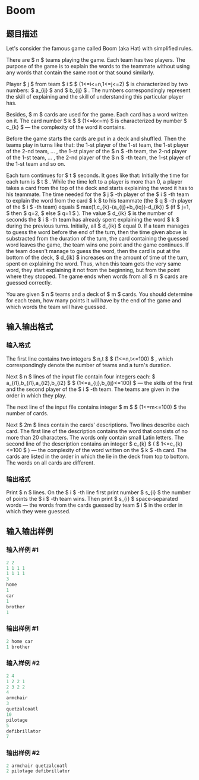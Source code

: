# Boom

## 题目描述

Let's consider the famous game called Boom (aka Hat) with simplified rules.

There are $ n $ teams playing the game. Each team has two players. The purpose of the game is to explain the words to the teammate without using any words that contain the same root or that sound similarly.

Player $ j $ from team $ i $ $ (1<=i<=n,1<=j<=2) $ is characterized by two numbers: $ a_{ij} $ and $ b_{ij} $ . The numbers correspondingly represent the skill of explaining and the skill of understanding this particular player has.

Besides, $ m $ cards are used for the game. Each card has a word written on it. The card number $ k $ $ (1<=k<=m) $ is characterized by number $ c_{k} $ — the complexity of the word it contains.

Before the game starts the cards are put in a deck and shuffled. Then the teams play in turns like that: the 1-st player of the 1-st team, the 1-st player of the 2-nd team, ... , the 1-st player of the $ n $ -th team, the 2-nd player of the 1-st team, ... , the 2-nd player of the $ n $ -th team, the 1-st player of the 1-st team and so on.

Each turn continues for $ t $ seconds. It goes like that: Initially the time for each turn is $ t $ . While the time left to a player is more than 0, a player takes a card from the top of the deck and starts explaining the word it has to his teammate. The time needed for the $ j $ -th player of the $ i $ -th team to explain the word from the card $ k $ to his teammate (the $ q $ -th player of the $ i $ -th team) equals $ max(1,c_{k}-(a_{ij}+b_{iq})-d_{ik}) $ (if $ j=1, $ then $ q=2, $ else $ q=1 $ ). The value $ d_{ik} $ is the number of seconds the $ i $ -th team has already spent explaining the word $ k $ during the previous turns. Initially, all $ d_{ik} $ equal 0. If a team manages to guess the word before the end of the turn, then the time given above is substracted from the duration of the turn, the card containing the guessed word leaves the game, the team wins one point and the game continues. If the team doesn't manage to guess the word, then the card is put at the bottom of the deck, $ d_{ik} $ increases on the amount of time of the turn, spent on explaining the word. Thus, when this team gets the very same word, they start explaining it not from the beginning, but from the point where they stopped. The game ends when words from all $ m $ cards are guessed correctly.

You are given $ n $ teams and a deck of $ m $ cards. You should determine for each team, how many points it will have by the end of the game and which words the team will have guessed.

## 输入输出格式

### 输入格式

The first line contains two integers $ n,t $ $ (1<=n,t<=100) $ , which correspondingly denote the number of teams and a turn's duration.

Next $ n $ lines of the input file contain four integers each: $ a_{i1},b_{i1},a_{i2},b_{i2} $ $ (1<=a_{ij},b_{ij}<=100) $ — the skills of the first and the second player of the $ i $ -th team. The teams are given in the order in which they play.

The next line of the input file contains integer $ m $ $ (1<=m<=100) $ the number of cards.

Next $ 2m $ lines contain the cards' descriptions. Two lines describe each card. The first line of the description contains the word that consists of no more than 20 characters. The words only contain small Latin letters. The second line of the description contains an integer $ c_{k} $ ( $ 1<=c_{k}<=100 $ ) — the complexity of the word written on the $ k $ -th card. The cards are listed in the order in which the lie in the deck from top to bottom. The words on all cards are different.

### 输出格式

Print $ n $ lines. On the $ i $ -th line first print number $ s_{i} $ the number of points the $ i $ -th team wins. Then print $ s_{i} $ space-separated words — the words from the cards guessed by team $ i $ in the order in which they were guessed.

## 输入输出样例

### 输入样例 #1

```cpp
2 2
1 1 1 1
1 1 1 1
3
home
1
car
1
brother
1

```
### 输出样例 #1

```cpp
2 home car 
1 brother 

```
### 输入样例 #2

```cpp
2 4
1 2 2 1
2 3 2 2
4
armchair
3
quetzalcoatl
10
pilotage
5
defibrillator
7

```
### 输出样例 #2

```cpp
2 armchair quetzalcoatl 
2 pilotage defibrillator 

```
